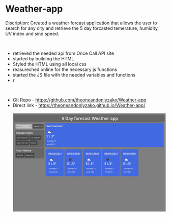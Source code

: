 # Weather-app

Discription:
Created a weather forcast application that allows the user to search for any city and retrieve the 5 day forcasted temerature, humidity, UV index and sind speed.


</br>

- retrieved the needed api from Once Call API site</br>
- started by building the HTML</br>
- Styled the HTML using all local css</br>
- reasureched online for the necessary js functions</br>
- started the JS file with the needed variables and functions</br>
- r</br>



</br>

- Git Repo - https://github.com/theoneandonlyzako/Weather-app</br>
- Direct link - https://theoneandonlyzako.github.io/Weather-app/</br></br>
![img](assets/site.png)